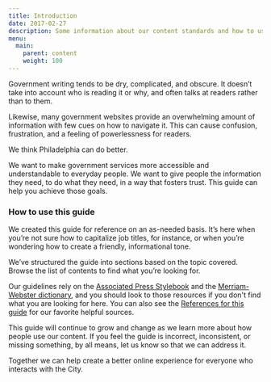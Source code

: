 ```yaml
---
title: Introduction
date: 2017-02-27
description: Some information about our content standards and how to use them.
menu:
  main:
    parent: content
    weight: 100
---
```


Government writing tends to be dry, complicated, and obscure. It doesn’t take into account who is reading it or why, and often talks at readers rather than to them.

Likewise, many government websites provide an overwhelming amount of information with few cues on how to navigate it. This can cause confusion, frustration, and a feeling of powerlessness for readers.

We think Philadelphia can do better.

We want to make government services more accessible and understandable to everyday people. We want to give people the information they need, to do what they need, in a way that fosters trust. This guide can help you achieve those goals.




### How to use this guide

We created this guide for reference on an as-needed basis. It’s here when you’re not sure how to capitalize job titles, for instance, or when you’re wondering how to create a friendly, informational tone.

We’ve structured the guide into sections based on the topic covered. Browse the list of contents to find what you’re looking for.

Our guidelines rely on the [Associated Press Stylebook](https://www.apstylebook.com) and the [Merriam-Webster dictionary](https://www.merriam-webster.com/), and you should look to those resources if you don't find what you are looking for here. You can also see the [References for this guide](https://github.com/CityOfPhiladelphia/standards-docs/commit/3c2ae95f4ae735c9f075c2fc0b7c029a44004542) for our favorite helpful sources.

This guide will continue to grow and change as we learn more about how people use our content. If you feel the guide is incorrect, inconsistent, or missing something, by all means, let us know so that we can address it.

Together we can help create a better online experience for everyone who interacts with the City.
